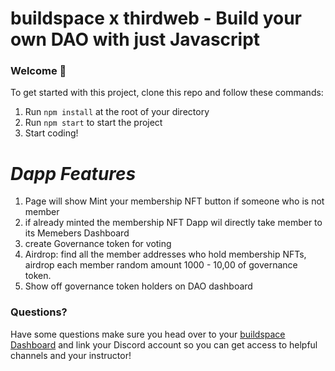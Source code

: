 # buildspace x thirdweb - Build your own DAO with just Javascript

### **Welcome 👋**
To get started with this project, clone this repo and follow these commands:

1. Run `npm install` at the root of your directory
2. Run `npm start` to start the project
3. Start coding!

# ***Dapp Features***
1.  Page will show Mint your membership NFT button if someone who is not member
2.  if already minted the membership NFT Dapp wil directly take member to its Memebers Dashboard 
3.  create Governance token for voting
4.  Airdrop: find all the member addresses who hold  membership NFTs, airdrop each member random amount 1000 - 10,00 of governance token.
5. Show off governance token holders on DAO dashboard 


### **Questions?**
Have some questions make sure you head over to your [buildspace Dashboard](https://app.buildspace.so/projects/COb520aae3-7925-42f4-a5e7-eaf718933766) and link your Discord account so you can get access to helpful channels and your instructor!
